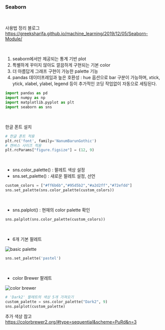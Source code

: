### Seaborn
<br/>

사용법 정리 블로그
https://greeksharifa.github.io/machine_learning/2019/12/05/Seaborn-Module/

<br/>

1. seaborn에서만 제공되는 통계 기반 plot
2. 특별하게 꾸미지 않아도 깔끔하게 구현되는 기본 color
3. 더 아름답게 그래프 구현이 가능한 palette 기능
4. pandas 데이터프레임과 높은 호환성
: hue 옵션으로 bar 구분이 가능하며, xtick, ytick, xlabel, ylabel, legend 등이 추가적인 코딩 작업없이 자동으로 세팅된다.

```python
import pandas as pd
import numpy as np
import matplotlib.pyplot as plt
import seaborn as sns
```
<br/>

한글 폰트 설치

```python
# 한글 폰트 적용
plt.rc('font', family='NanumBarunGothic') 
# 캔버스 사이즈 적용
plt.rcParams["figure.figsize"] = (12, 9)
```

<br/>

- sns.color_palette() : 팔레트 색상 설정
- sns.set_palette() : 새로운 팔레트 설정, 선언
```python
custom_colors = ["#ff6b6b","#95d5b2","#a2d2ff","#72efdd"]
sns.set_palette(sns.color_palette(custom_colors))
```
<br/>

- sns.palplot() : 현재의 color palette 확인
```python
sns.palplot(sns.color_palette(custom_colors))
```

<br/>

- 6개 기본 팔레트

![basic palette](http://hleecaster.com/wp-content/uploads/2019/12/article2_image6.png)

```python
sns.set_palette('pastel')
```

<br/>

- color Brewer 팔레트

![color brewer](http://hleecaster.com/wp-content/uploads/2019/12/article2_image9.png)

```python
# 'Dark2' 팔레트의 색상 5개 가져오기
custom_palette = sns.color_palette("Dark2", 9)
sns.palplot(custom_palette)
```

추가 색상 참고
https://colorbrewer2.org/#type=sequential&scheme=PuRd&n=3

